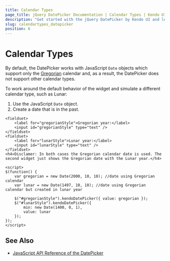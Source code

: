 ```yaml
---
title: Calendar Types
page_title: jQuery DatePicker Documentation | Calendar Types | Kendo UI
description: "Get started with the jQuery DatePicker by Kendo UI and learn how to work around the default calendar type implementation and simulate other calendar types."
slug: calendartypes_datepicker
position: 6
---
```


# Calendar Types

By default, the DatePicker works with JavaScript `Date` objects which support only the [Gregorian](https://en.wikipedia.org/wiki/Gregorian_calendar) calendar and, as a result, the DatePicker does not support other calendar types.

To work around the default behavior of the widget and simulate a different calendar type, such as Lunar:

1. Use the JavaScript `Date` object.
1. Create a date that is in the past.

```dojo
<fieldset>
    <label for="gregorianStyle">Gregorian year:</label>
    <input id="gregorianStyle" type="text" />
</fieldset>
<fieldset>
    <label for="lunarStyle">Lunar year:</label>
    <input id="lunarStyle" type="text" />
</fieldset>
<h4>Disclamer: In both cases the Gregorian calendar date is used. The second widget just shows the Gregorian date with the Lunar year.</h4>

<script>
$(function() {
    var gregorian = new Date(2000, 10, 10); //date using Gregorian calendar
    var lunar = new Date(1497, 10, 10); //date using Gregorian calendar but created in lunar year

    $("#gregorianStyle").kendoDatePicker({ value: gregorian });
    $("#lunarStyle").kendoDatePicker({
        min: new Date(1400, 0, 1),
        value: lunar
    });
});
</script>
```

## See Also

* [JavaScript API Reference of the DatePicker](/api/javascript/ui/datepicker)
